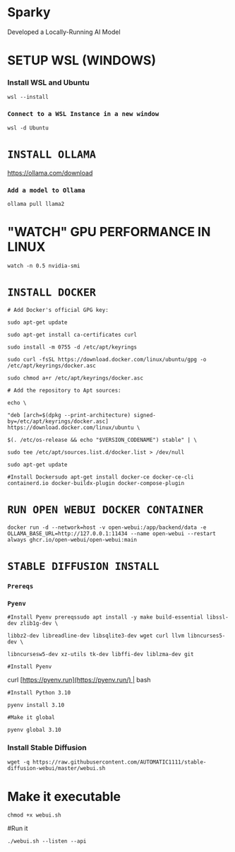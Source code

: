 # Sparky
Developed a Locally-Running AI Model

# **SETUP WSL (WINDOWS)**

### **Install WSL and Ubuntu**

`wsl --install`

### **`Connect to a WSL Instance in a new window`**

`wsl -d Ubuntu`

# **`INSTALL OLLAMA`**

https://ollama.com/download

### **`Add a model to Ollama`**

`ollama pull llama2`

# **"WATCH" GPU PERFORMANCE IN LINUX**

`watch -n 0.5 nvidia-smi`

# **`INSTALL DOCKER`**

`# Add Docker's official GPG key:`

`sudo apt-get update`

`sudo apt-get install ca-certificates curl`

`sudo install -m 0755 -d /etc/apt/keyrings`

`sudo curl -fsSL https://download.docker.com/linux/ubuntu/gpg -o /etc/apt/keyrings/docker.asc`

`sudo chmod a+r /etc/apt/keyrings/docker.asc`

`# Add the repository to Apt sources:`

`echo \`

`"deb [arch=$(dpkg --print-architecture) signed-by=/etc/apt/keyrings/docker.asc] https://download.docker.com/linux/ubuntu \`

`$(. /etc/os-release && echo "$VERSION_CODENAME") stable" | \`

`sudo tee /etc/apt/sources.list.d/docker.list > /dev/null`

`sudo apt-get update`

`#Install Dockersudo apt-get install docker-ce docker-ce-cli containerd.io docker-buildx-plugin docker-compose-plugin`

# **`RUN OPEN WEBUI DOCKER CONTAINER`**

`docker run -d --network=host -v open-webui:/app/backend/data -e OLLAMA_BASE_URL=http://127.0.0.1:11434 --name open-webui --restart always ghcr.io/open-webui/open-webui:main`

# **`STABLE DIFFUSION INSTALL`**

### **`Prereqs`**

### **`Pyenv`**

`#Install Pyenv prereqssudo apt install -y make build-essential libssl-dev zlib1g-dev \`

`libbz2-dev libreadline-dev libsqlite3-dev wget curl llvm libncurses5-dev \`

`libncursesw5-dev xz-utils tk-dev libffi-dev liblzma-dev git`

`#Install Pyenv`

curl [https://pyenv.run](https://pyenv.run/) | bash

`#Install Python 3.10`

`pyenv install 3.10`

`#Make it global`

`pyenv global 3.10`

### **Install Stable Diffusion**

`wget -q https://raw.githubusercontent.com/AUTOMATIC1111/stable-diffusion-webui/master/webui.sh`

# Make it executable

`chmod +x webui.sh`

#Run it

`./webui.sh --listen --api`
